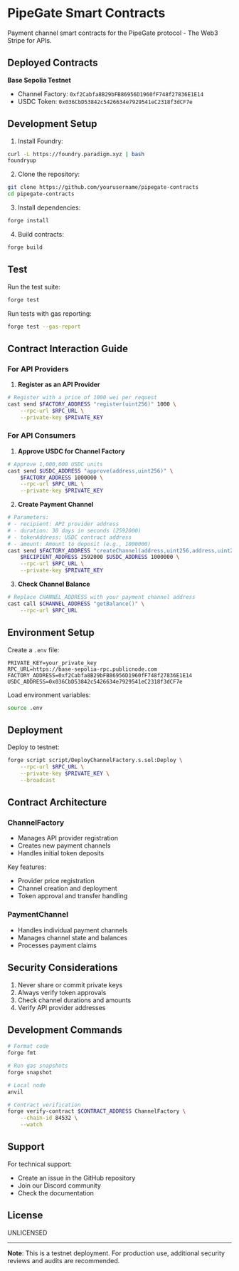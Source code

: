 # PipeGate Smart Contracts

Payment channel smart contracts for the PipeGate protocol - The Web3 Stripe for APIs.

## Deployed Contracts

**Base Sepolia Testnet**
- Channel Factory: `0xf2Cabfa8B29bFB86956D1960fF748f27836E1E14`
- USDC Token: `0x036CbD53842c5426634e7929541eC2318f3dCF7e`

## Development Setup

1. Install Foundry:
```bash
curl -L https://foundry.paradigm.xyz | bash
foundryup
```

2. Clone the repository:
```bash
git clone https://github.com/yourusername/pipegate-contracts
cd pipegate-contracts
```

3. Install dependencies:
```bash
forge install
```

4. Build contracts:
```bash
forge build
```

## Test

Run the test suite:
```bash
forge test
```

Run tests with gas reporting:
```bash
forge test --gas-report
```

## Contract Interaction Guide

### For API Providers

1. **Register as an API Provider**
```bash
# Register with a price of 1000 wei per request
cast send $FACTORY_ADDRESS "register(uint256)" 1000 \
    --rpc-url $RPC_URL \
    --private-key $PRIVATE_KEY
```

### For API Consumers

1. **Approve USDC for Channel Factory**
```bash
# Approve 1,000,000 USDC units
cast send $USDC_ADDRESS "approve(address,uint256)" \
    $FACTORY_ADDRESS 1000000 \
    --rpc-url $RPC_URL \
    --private-key $PRIVATE_KEY
```

2. **Create Payment Channel**
```bash
# Parameters:
# - recipient: API provider address
# - duration: 30 days in seconds (2592000)
# - tokenAddress: USDC contract address
# - amount: Amount to deposit (e.g., 1000000)
cast send $FACTORY_ADDRESS "createChannel(address,uint256,address,uint256)" \
    $RECIPIENT_ADDRESS 2592000 $USDC_ADDRESS 1000000 \
    --rpc-url $RPC_URL \
    --private-key $PRIVATE_KEY
```

3. **Check Channel Balance**
```bash
# Replace CHANNEL_ADDRESS with your payment channel address
cast call $CHANNEL_ADDRESS "getBalance()" \
    --rpc-url $RPC_URL
```

## Environment Setup

Create a `.env` file:
```env
PRIVATE_KEY=your_private_key
RPC_URL=https://base-sepolia-rpc.publicnode.com
FACTORY_ADDRESS=0xf2Cabfa8B29bFB86956D1960fF748f27836E1E14
USDC_ADDRESS=0x036CbD53842c5426634e7929541eC2318f3dCF7e
```

Load environment variables:
```bash
source .env
```

## Deployment

Deploy to testnet:
```bash
forge script script/DeployChannelFactory.s.sol:Deploy \
    --rpc-url $RPC_URL \
    --private-key $PRIVATE_KEY \
    --broadcast
```

## Contract Architecture

### ChannelFactory
- Manages API provider registration
- Creates new payment channels
- Handles initial token deposits

Key features:
- Provider price registration
- Channel creation and deployment
- Token approval and transfer handling

### PaymentChannel
- Handles individual payment channels
- Manages channel state and balances
- Processes payment claims

## Security Considerations

1. Never share or commit private keys
2. Always verify token approvals
3. Check channel durations and amounts
4. Verify API provider addresses

## Development Commands

```bash
# Format code
forge fmt

# Run gas snapshots
forge snapshot

# Local node
anvil

# Contract verification
forge verify-contract $CONTRACT_ADDRESS ChannelFactory \
    --chain-id 84532 \
    --watch
```

## Support

For technical support:
- Create an issue in the GitHub repository
- Join our Discord community
- Check the documentation

## License

UNLICENSED

---

**Note**: This is a testnet deployment. For production use, additional security reviews and audits are recommended.